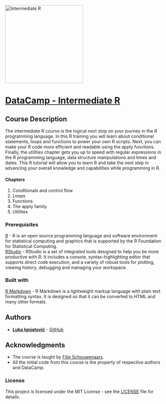 <img src="https://assets.datacamp.com/production/course_672/shields/original/shield_image_course_672_20171006-212-wcz2aj?1507293613" alt="Intermediate R" width="250x" height="250x">

# [DataCamp - Intermediate R](https://www.datacamp.com/courses/intermediate-r/)

## Course Description

The intermediate R course is the logical next stop on your journey in the R programming language. In this R training you will learn about conditional statements, loops and functions to power your own R scripts. Next, you can make your R code more efficient and readable using the apply functions. Finally, the utilities chapter gets you up to speed with regular expressions in the R programming language, data structure manipulations and times and dates. This R tutorial will allow you to learn R and take the next step in advancing your overall knowledge and capabilities while programming in R.

#### Chapters

1) Conditionals and control flow  
2) Loops  
3) Functions  
4) The apply family  
5) Utilities  

### Prerequisites

[R](https://cran.r-project.org/bin/) - R is an open source programming language and software environment for statistical computing and graphics that is supported by the R Foundation for Statistical Computing.  
[RStudio](https://www.rstudio.com/products/rstudio/download/) - RStudio is a set of integrated tools designed to help you be more productive with R. It includes a console, syntax-highlighting editor that supports direct code execution, and a variety of robust tools for plotting, viewing history, debugging and managing your workspace.  

### Built with

[R Markdown](http://rmarkdown.rstudio.com/) - R Markdown is a lightweight markup language with plain text formatting syntax. It is designed so that it can be converted to HTML and many other formats.

## Authors

* [**Luka Ignjatović**](https://www.linkedin.com/in/lukaignjatovic/) - [GitHub](https://github.com/LukaIgnjatovic)

## Acknowledgments

* The course is taught by [Filip Schouwenaars](https://www.datacamp.com/instructors/filipsch).
* All the initial code from this course is the property of respective authors and DataCamp.

### License

This project is licensed under the MIT License - see the [LICENSE](LICENSE) file for details.
